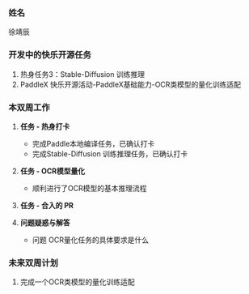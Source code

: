 ### 姓名

徐靖辰

### 开发中的快乐开源任务

1. 热身任务3：Stable-Diffusion 训练推理
2. PaddleX 快乐开源活动-PaddleX基础能力-OCR类模型的量化训练适配

### 本双周工作

1. **任务 - 热身打卡**

   - 完成Paddle本地编译任务，已确认打卡
   - 完成Stable-Diffusion 训练推理任务，已确认打卡

2. **任务 - OCR模型量化**

   - 顺利进行了OCR模型的基本推理流程

3. **任务 - 合入的 PR**

3. **问题疑惑与解答**

   - 问题 OCR量化任务的具体要求是什么

### 未来双周计划

1. 完成一个OCR类模型的量化训练适配
